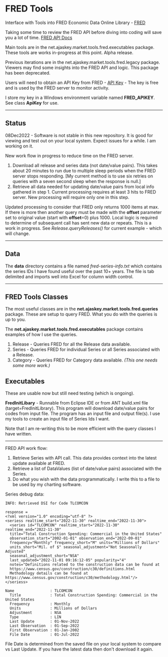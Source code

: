 # FRED Tools
 Interface with Tools into FRED Economic Data Online Library - [FRED](https://fred.stlouisfed.org)
 
 Taking some time to review the FRED API before diving into coding will save you a lot of time. [FRED API Docs](https://fred.stlouisfed.org/docs/api/fred)
 
 Main tools are in the net.ajaskey.market.tools.fred.executables package. These tools are works in-progress at this point. Alpha release.
 
 Previous iterations are in the net.ajaskey.market.tools.fred.legacy package. Viewers may find some insights into the FRED API and logic. This package has been deprecated.
 
 Users will need to obtain an API Key from FRED - [API Key](https://fred.stlouisfed.org/docs/api/api_key.html) - The key is free and is used by the FRED server to monitor activity.
 
 I store my key in a Windows environment variable named **FRED_APIKEY**. See class **ApiKey** for use.
 
---
 
## Status
 
 08Dec2022 - Software is not stable in this new repository. It is good for viewing and test out on your local system. Expect issues for a while.
 I am working on it. 
 
 New work flow in progress to reduce time on the FRED server.
 
 1. Download all release and series data (not date/value pairs). This takes about 20 minutes to run due to multiple sleep periods when the FRED server stops responding. [My current method is to use six retries on queries with a seven second sleep when the response is null.]
 2. Retrieve all data needed for updating date/value pairs from local info gathered in step 1. Current processing requires at least 3 hits to FRED server. New processing will require only one in this step.
 
 Updated processing to consider that FRED only returns 1000 items at max. If there is more then another query must be made with the **offset** parameter set to original value (start with **offset**=0) plus 1000. Local logic is required to determine of subsequent call has sent new data or repeats. This is a work in progress. See *Release.queryReleases()* for current example - which will change.
 
---
 
## Data

 The **data** directory contains a file named *fred-series-info.txt* which contains the series IDs I have found useful over the past 10+ years. The file is tab delimited and imports well into Excel for column width control.
 
---

## FRED Tools Classes
 The most useful classes are in the **net.ajaskey.market.tools.fred.queries** package. These are setup to query FRED. What you do with the queries is up to you. 
 
 The **net.ajaskey.market.tools.fred.executables** package contains examples of how I use the queries.
 
1. Release - Queries FRED for all the Release data available.
2. Series - Queries FRED for individual Series or all Series associated with a Release.
3. Category - Queries FRED for Category data available. *(This one needs some more work.)*
 
 
## Executables

 These are usable now but still need testing (which is ongoing).
 
 **FredInitLibary** - Runnable from Eclipse IDE or from ANT build.xml file (target=FredInitLibrary). This program will download date/value pairs for codes from input file. The program has an input file and output file(s). I use my tools to create an input file of Series Ids I want.
 
 Note that I am re-writing this to be more efficient with the query classes I have written.
 
---
 
 FRED API work flow:
 
 1. Retrieve Series with API call. This data provides context into the latest update available at FRED.
 2. Retrieve a list of DataValues (list of date/value pairs) associated with the Series.
 3. Do what you wish with the data programmatically. I write this to a file to be used by my charting software.
 
 Series debug data:
 
    INFO: Retrieved DSI for Code TLCOMCON

    response =
    <?xml version="1.0" encoding="utf-8" ?>
    <seriess realtime_start="2022-11-30" realtime_end="2022-11-30">
      <series id="TLCOMCON" realtime_start="2022-11-30" realtime_end="2022-11-30" 
      title="Total Construction Spending: Commercial in the United States" 
      observation_start="2002-01-01" observation_end="2022-09-01" 
      frequency="Monthly" frequency_short="M" units="Millions of Dollars" 
      units_short="Mil. of $" seasonal_adjustment="Not Seasonally Adjusted" 
      seasonal_adjustment_short="NSA" 
      last_updated="2022-11-01 09:16:12-05" popularity="4" 
      notes="Definitions related to the construction data can be found at     
      https://www.census.gov/construction/c30/definitions.html
      Methodology details can be found at https://www.census.gov/construction/c30/methodology.html"/>
    </seriess>
    
    Name                : TLCOMCON
      Title             : Total Construction Spending: Commercial in the United States
      Frequency         : Monthly
      Units             : Millions of Dollars
      Adjustment        : NSA
      Type              : LIN
      Last Update       : 01-Nov-2022
      Last Observation  : 01-Sep-2022
      First Observation : 01-Jan-2002
      File Date         : 01-Jul-2022

File Date is determined from the saved file on your local system to compare vs Last Update. If you have the latest data then don't download it again.
